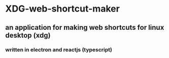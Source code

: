 # XDG-web-shortcut-maker
## an application for making web shortcuts for linux desktop (xdg)
### written in electron and reactjs (typescript)
